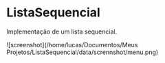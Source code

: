 # ListaSequencial
Implementação de um lista sequencial.

![screenshot](/home/lucas/Documentos/Meus Projetos/ListaSequencial/data/scrennshot/menu.png)





